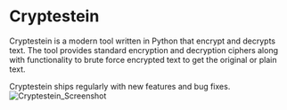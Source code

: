 # Cryptestein
Cryptestein is a modern tool written in Python that encrypt and decrypts text.
The tool provides standard encryption and decryption ciphers along with functionality to brute force encrypted text to get the original or plain text.

Cryptestein ships regularly with new features and bug fixes.
![Cryptestein_Screenshot](docs/images/Screenshot.png)
